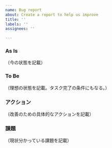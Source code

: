 ```yaml
---
name: Bug report
about: Create a report to help us improve
title: ''
labels: ''
assignees: ''

---
```


### As Is
（今の状態を記載）

### To Be 
（理想の状態を記載。タスク完了の条件にもなる。）

### アクション
（改善のための具体的なアクションを記載）

### 課題
（現状分かっている課題を記載）

